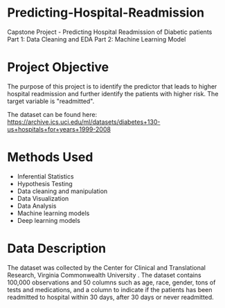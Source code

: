 # Predicting-Hospital-Readmission
Capstone Project - Predicting Hospital Readmission of Diabetic patients
Part 1: Data Cleaning and EDA
Part 2: Machine Learning Model

# Project Objective
The purpose of this project is to identify the predictor that leads to higher hospital readmission and further identify the patients with higher risk. The target variable is "readmitted".

The dataset can be found here: https://archive.ics.uci.edu/ml/datasets/diabetes+130-us+hospitals+for+years+1999-2008

# Methods Used
* Inferential Statistics
* Hypothesis Testing
* Data cleaning and manipulation
* Data Visualization
* Data Analysis
* Machine learning models
* Deep learning models

# Data Description
The dataset was collected by the Center for Clinical and Translational Research, Virginia Commonwealth University .
The dataset contains 100,000 observations and 50 columns such as age, race, gender, tons of tests and medications, and a column to indicate if the patients has been readmitted to hospital within 30 days, after 30 days or never readmitted.
